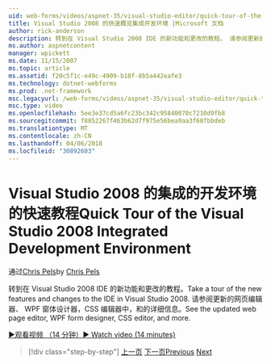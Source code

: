 ```yaml
---
uid: web-forms/videos/aspnet-35/visual-studio-editor/quick-tour-of-the-visual-studio-2008-integrated-development-environment
title: Visual Studio 2008 的快速概览集成开发环境 |Microsoft 文档
author: rick-anderson
description: 转到在 Visual Studio 2008 IDE 的新功能和更改的教程。 请参阅更新的网页编辑器、 WPF 窗体设计器，CSS 编辑器中，和的详细信息。
ms.author: aspnetcontent
manager: wpickett
ms.date: 11/15/2007
ms.topic: article
ms.assetid: f20c5f1c-e49c-4909-b18f-8b5a442eafe3
ms.technology: dotnet-webforms
ms.prod: .net-framework
msc.legacyurl: /web-forms/videos/aspnet-35/visual-studio-editor/quick-tour-of-the-visual-studio-2008-integrated-development-environment
msc.type: video
ms.openlocfilehash: 5ee3e37cd5a6fc23bc342c95840070c7210d9fb8
ms.sourcegitcommit: f8852267f463b62d7f975e56bea9aa3f68fbbdeb
ms.translationtype: MT
ms.contentlocale: zh-CN
ms.lasthandoff: 04/06/2018
ms.locfileid: "30892603"
---
```

<a name="quick-tour-of-the-visual-studio-2008-integrated-development-environment"></a><span data-ttu-id="a756f-104">Visual Studio 2008 的集成的开发环境的快速教程</span><span class="sxs-lookup"><span data-stu-id="a756f-104">Quick Tour of the Visual Studio 2008 Integrated Development Environment</span></span>
====================
<span data-ttu-id="a756f-105">通过[Chris Pels](https://twitter.com/chrispels)</span><span class="sxs-lookup"><span data-stu-id="a756f-105">by [Chris Pels](https://twitter.com/chrispels)</span></span>

<span data-ttu-id="a756f-106">转到在 Visual Studio 2008 IDE 的新功能和更改的教程。</span><span class="sxs-lookup"><span data-stu-id="a756f-106">Take a tour of the new features and changes to the IDE in Visual Studio 2008.</span></span> <span data-ttu-id="a756f-107">请参阅更新的网页编辑器、 WPF 窗体设计器，CSS 编辑器中，和的详细信息。</span><span class="sxs-lookup"><span data-stu-id="a756f-107">See the updated web page editor, WPF form designer, CSS editor, and more.</span></span>

[<span data-ttu-id="a756f-108">&#9654;观看视频 （14 分钟）</span><span class="sxs-lookup"><span data-stu-id="a756f-108">&#9654; Watch video (14 minutes)</span></span>](https://channel9.msdn.com/Blogs/ASP-NET-Site-Videos/quick-tour-of-the-visual-studio-2008-integrated-development-environment)

> [!div class="step-by-step"]
> <span data-ttu-id="a756f-109">[上一页](intellisense-for-jscript-and-aspnet-ajax.md)
> [下一页](creating-and-modifying-a-css-file.md)</span><span class="sxs-lookup"><span data-stu-id="a756f-109">[Previous](intellisense-for-jscript-and-aspnet-ajax.md)
[Next](creating-and-modifying-a-css-file.md)</span></span>
